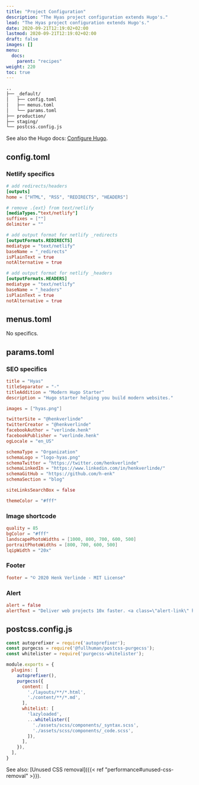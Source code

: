 ```yaml
---
title: "Project Configuration"
description: "The Hyas project configuration extends Hugo's."
lead: "The Hyas project configuration extends Hugo's."
date: 2020-09-21T12:19:02+02:00
lastmod: 2020-09-21T12:19:02+02:00
draft: false
images: []
menu: 
  docs:
    parent: "recipes"
weight: 220
toc: true
---
```


```bash
..
├── _default/
│   ├── config.toml
│   ├── menus.toml
│   └── params.toml
├── production/
├── staging/
└── postcss.config.js
```

See also the Hugo docs: [Configure Hugo](https://gohugo.io/getting-started/configuration/).

## config.toml

### Netlify specifics

```toml
# add redirects/headers
[outputs]
home = ["HTML", "RSS", "REDIRECTS", "HEADERS"]

# remove .{ext} from text/netlify
[mediaTypes."text/netlify"]
suffixes = [""]
delimiter = ""

# add output format for netlify _redirects
[outputFormats.REDIRECTS]
mediatype = "text/netlify"
baseName = "_redirects"
isPlainText = true
notAlternative = true

# add output format for netlify _headers
[outputFormats.HEADERS]
mediatype = "text/netlify"
baseName = "_headers"
isPlainText = true
notAlternative = true
```

## menus.toml

No specifics.

## params.toml

### SEO specifics

```toml
title = "Hyas"
titleSeparator = "-"
titleAddition = "Modern Hugo Starter"
description = "Hugo starter helping you build modern websites."

images = ["hyas.png"]

twitterSite = "@henkverlinde"
twitterCreator = "@henkverlinde"
facebookAuthor = "verlinde.henk"
facebookPublisher = "verlinde.henk"
ogLocale = "en_US"

schemaType = "Organization"
schemaLogo = "logo-hyas.png"
schemaTwitter = "https://twitter.com/henkverlinde"
schemaLinkedIn = "https://www.linkedin.com/in/henkverlinde/"
schemaGitHub = "https://github.com/h-enk"
schemaSection = "blog"

siteLinksSearchBox = false

themeColor = "#fff"
```

### Image shortcode

```toml
quality = 85
bgColor = "#fff"
landscapePhotoWidths = [1000, 800, 700, 600, 500]
portraitPhotoWidths = [800, 700, 600, 500]
lqipWidth = "20x"
```

### Footer

```toml
footer = "© 2020 Henk Verlinde - MIT License"
```

### Alert

```toml
alert = false
alertText = "Deliver web projects 10x faster. <a class=\"alert-link\" href=\"https://www.netlify.com/whitepaper/\">Get the free enterprise paper →</a>"
```

## postcss.config.js

```js
const autoprefixer = require('autoprefixer');
const purgecss = require('@fullhuman/postcss-purgecss');
const whitelister = require('purgecss-whitelister');

module.exports = {
  plugins: [
    autoprefixer(),
    purgecss({
      content: [
        './layouts/**/*.html',
        './content/**/*.md',
      ],
      whitelist: [
        'lazyloaded',
        ...whitelister([
          './assets/scss/components/_syntax.scss',
          './assets/scss/components/_code.scss',
        ]),
      ],
    }),
  ],
}
```

See also: [Unused CSS removal]({{< ref "performance#unused-css-removal" >}}).
